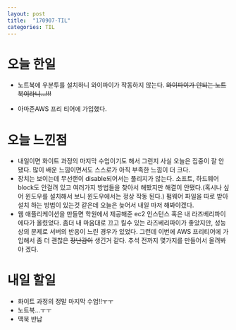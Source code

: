 ```yaml
---
layout: post
title:  "170907-TIL"
categories: TIL
---
```

오늘 한일
========
- 노트북에 우분투를 설치하니 와이파이가 작동하지 않는다.
  ~~와이파이가 안되는 노트북이라니...!!!~~

- 아마존AWS 프리 티어에 가입했다.

오늘 느낀점
=========
- 내일이면 화이트 과정의 마지막 수업이기도 해서 그런지 사실 오늘은 집중이 잘 안됐다. 많이 배운 느낌이면서도 스스로가 아직 부족한 느낌이 더 크다.
- 장치는 보이는데 무선랜이 disable되어서는 풀리지가 않는다. 소프트, 하드웨어 block도 안걸려 있고 여러가지 방법들을 찾아서 해봤지만 해결이 안됐다.(혹시나 싶어 윈도우를 설치해서 보니 윈도우에서는 정상 작동 된다.) 펌웨어 파일을 따로 받아 설치 하는 방법이 있는것 같은데 오늘은 늦어서 내일 마저 해봐야겠다.
- 웹 애플리케이션을 만들면 학원에서 제공해준 ec2 인스턴스 혹은 내 라즈베리파이에다가 올렸었다. 좀더 내 마음대로 끄고 킬수 있는 라즈베리파이가 좋았지만, 성능상의 문제로 서버의 반응이 느린 경우가 있었다. 그런데 이번에 AWS 프리티어에 가입해서 좀 더 괜찮은 ~~장난감이~~ 생긴거 같다. 추석 전까지 몇가지를 만들어서 올려봐야 겠다.

내일 할일
========
- 화이트 과정의 정말 마지막 수업!!ㅜㅜ
- 노트북...ㅜㅜ
- 맥북 반납
